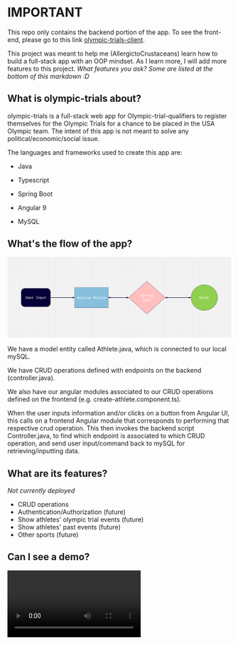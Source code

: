 # IMPORTANT

This repo only contains the backend portion of the app. 
To see the front-end, please go to this link [olympic-trials-client](https://github.com/AllergictoCrustaceans/olympic-trials-client).

This project was meant to help me (AllergictoCrustaceans) learn how to build a full-stack app with an OOP mindset.
As I learn more, I will add more features to this project. 
*What features you ask? Some are listed at the bottom of this markdown :D*

## What is olympic-trials about?

olympic-trials is a full-stack web app for Olympic-trial-qualifiers to register themselves for the Olympic Trials for a chance to be placed in the USA Olympic team.
The intent of this app is not meant to solve any political/economic/social issue.

The languages and frameworks used to create this app are:
- Java
- Typescript

- Spring Boot
- Angular 9
- MySQL

## What's the flow of the app?

![Simple CRUD app flow](crudFlow.png)

We have a model entity called Athlete.java, which is connected to our local mySQL.

We have CRUD operations defined with endpoints on the backend (controller.java).

We also have our angular modules associated to our CRUD operations defined on the frontend (e.g. create-athlete.component.ts).

When the user inputs information and/or clicks on a button from Angular UI, this calls on a frontend Angular module that corresponds to performing that respective crud operation.
This then invokes the backend script Controller.java, to find which endpoint is associated to which CRUD operation, and send user input/command back to mySQL for retrieving/inputting data. 


## What are its features?
*Not currently deployed*

- CRUD operations 
- Authentication/Authorization (future)
- Show athletes' olympic trial events (future)
- Show athletes' past events (future)
- Other sports (future)

## Can I see a demo?

![](crudVideo.mp4)


